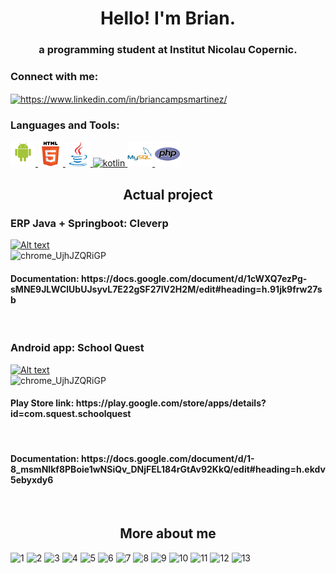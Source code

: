 <h1 align="center">Hello! I'm Brian.</h1>
<h3 align="center">a programming student at Institut Nicolau Copernic.</h3>

<h3 align="left">Connect with me:</h3>
<p align="left">
<a href="https://www.linkedin.com/in/briancampsmartinez/" target="blank"><img align="center" src="https://raw.githubusercontent.com/rahuldkjain/github-profile-readme-generator/master/src/images/icons/Social/linked-in-alt.svg" alt="https://www.linkedin.com/in/briancampsmartinez/" height="30" width="40" /></a>
</p>

<h3 align="left">Languages and Tools:</h3>
<p align="left"> <a href="https://developer.android.com" target="_blank" rel="noreferrer"> <img src="https://raw.githubusercontent.com/devicons/devicon/master/icons/android/android-original-wordmark.svg" alt="android" width="40" height="40"/> </a> <a href="https://www.w3.org/html/" target="_blank" rel="noreferrer"> <img src="https://raw.githubusercontent.com/devicons/devicon/master/icons/html5/html5-original-wordmark.svg" alt="html5" width="40" height="40"/> </a> <a href="https://www.java.com" target="_blank" rel="noreferrer"> <img src="https://raw.githubusercontent.com/devicons/devicon/master/icons/java/java-original.svg" alt="java" width="40" height="40"/> </a> <a href="https://kotlinlang.org" target="_blank" rel="noreferrer"> <img src="https://www.vectorlogo.zone/logos/kotlinlang/kotlinlang-icon.svg" alt="kotlin" width="40" height="40"/> </a> <a href="https://www.mysql.com/" target="_blank" rel="noreferrer"> <img src="https://raw.githubusercontent.com/devicons/devicon/master/icons/mysql/mysql-original-wordmark.svg" alt="mysql" width="40" height="40"/> </a> <a href="https://www.php.net" target="_blank" rel="noreferrer"> <img src="https://raw.githubusercontent.com/devicons/devicon/master/icons/php/php-original.svg" alt="php" width="40" height="40"/> </a> </p>


<h2 align="center">Actual project</h2>

<h3 align="left">ERP Java + Springboot: Cleverp</h3>

[![Alt text](https://img.youtube.com/vi/PCdqI4V3fZI/0.jpg)](https://www.youtube.com/watch?v=PCdqI4V3fZI)
<br />
![chrome_UjhJZQRiGP](https://user-images.githubusercontent.com/91496890/214403056-a946d3d9-445d-4a47-9bd2-5c671b656b7a.png)
<br />
<h4 align="left">Documentation: https://docs.google.com/document/d/1cWXQ7ezPg-sMNE9JLWClUbUJsyvL7E22gSF27IV2H2M/edit#heading=h.91jk9frw27sb</h4>
<br />


<h3 align="left">Android app: School Quest</h3>

[![Alt text](https://img.youtube.com/vi/Kq8xfwZluA8/0.jpg)](https://www.youtube.com/watch?v=Kq8xfwZluA8)
<br />
![chrome_UjhJZQRiGP](https://user-images.githubusercontent.com/91496890/214403056-a946d3d9-445d-4a47-9bd2-5c671b656b7a.png)
<br />
<h4 align="left">Play Store link: https://play.google.com/store/apps/details?id=com.squest.schoolquest</h4>
<br />
<h4 align="left">Documentation: https://docs.google.com/document/d/1-8_msmNIkf8PBoie1wNSiQv_DNjFEL184rGtAv92KkQ/edit#heading=h.ekdv5ebyxdy6</h4>
<br />

<h2 align="center">More about me</h2>

![1](https://user-images.githubusercontent.com/91496890/232930247-4e108a81-65dc-4fcb-9432-c2ab7a586c32.png)
![2](https://user-images.githubusercontent.com/91496890/232930269-3a313c41-a0f5-4269-bc6b-7700887e9407.png)
![3](https://user-images.githubusercontent.com/91496890/232930297-0e4fc107-eca2-4dde-a85d-3e40561008a5.png)
![4](https://user-images.githubusercontent.com/91496890/232930309-a01539d8-1d25-4e7f-bda0-4a13a65f251c.png)
![5](https://user-images.githubusercontent.com/91496890/232930322-1e5a9a7e-91b9-49a4-990b-b8b8cb35a2f2.png)
![6](https://user-images.githubusercontent.com/91496890/232930329-9cfdda36-9015-4ceb-9679-be638b066bdd.png)
![7](https://user-images.githubusercontent.com/91496890/232930337-4c268d02-d8a2-48f4-8c72-1e522736cea2.png)
![8](https://user-images.githubusercontent.com/91496890/232930343-a59183a3-7a0e-41c6-9818-c2c57abcee46.png)
![9](https://user-images.githubusercontent.com/91496890/232930350-09a00a96-9cc7-4629-be55-42c9d04f488d.png)
![10](https://user-images.githubusercontent.com/91496890/232930361-6231c432-885d-4a8d-a500-ef3b2d649777.png)
![11](https://user-images.githubusercontent.com/91496890/232930372-b1c3b643-49a6-4d46-b5ba-7ae8592427f6.png)
![12](https://user-images.githubusercontent.com/91496890/232930378-87a60192-d6b7-48bf-ab27-a3efd841ad63.png)
![13](https://user-images.githubusercontent.com/91496890/232930385-7a9f6362-c01d-4b5e-b32d-e584add6d561.png)


